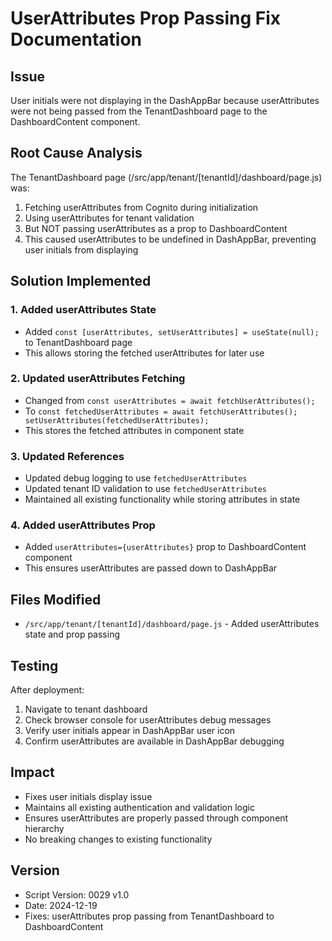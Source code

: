 # UserAttributes Prop Passing Fix Documentation

## Issue
User initials were not displaying in the DashAppBar because userAttributes were not being passed from the TenantDashboard page to the DashboardContent component.

## Root Cause Analysis
The TenantDashboard page (/src/app/tenant/[tenantId]/dashboard/page.js) was:
1. Fetching userAttributes from Cognito during initialization
2. Using userAttributes for tenant validation
3. But NOT passing userAttributes as a prop to DashboardContent
4. This caused userAttributes to be undefined in DashAppBar, preventing user initials from displaying

## Solution Implemented

### 1. Added userAttributes State
- Added `const [userAttributes, setUserAttributes] = useState(null);` to TenantDashboard page
- This allows storing the fetched userAttributes for later use

### 2. Updated userAttributes Fetching
- Changed from `const userAttributes = await fetchUserAttributes();`
- To `const fetchedUserAttributes = await fetchUserAttributes(); setUserAttributes(fetchedUserAttributes);`
- This stores the fetched attributes in component state

### 3. Updated References
- Updated debug logging to use `fetchedUserAttributes`
- Updated tenant ID validation to use `fetchedUserAttributes`
- Maintained all existing functionality while storing attributes in state

### 4. Added userAttributes Prop
- Added `userAttributes={userAttributes}` prop to DashboardContent component
- This ensures userAttributes are passed down to DashAppBar

## Files Modified
- `/src/app/tenant/[tenantId]/dashboard/page.js` - Added userAttributes state and prop passing

## Testing
After deployment:
1. Navigate to tenant dashboard
2. Check browser console for userAttributes debug messages
3. Verify user initials appear in DashAppBar user icon
4. Confirm userAttributes are available in DashAppBar debugging

## Impact
- Fixes user initials display issue
- Maintains all existing authentication and validation logic
- Ensures userAttributes are properly passed through component hierarchy
- No breaking changes to existing functionality

## Version
- Script Version: 0029 v1.0
- Date: 2024-12-19
- Fixes: userAttributes prop passing from TenantDashboard to DashboardContent
